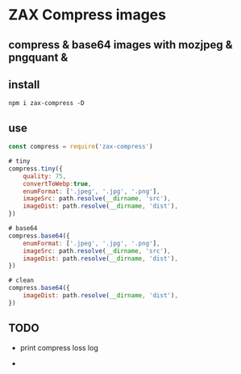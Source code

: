 # ZAX Compress images
## compress & base64 images with mozjpeg & pngquant & 

## install

~~~ base
npm i zax-compress -D
~~~

## use

~~~ javascript 
const compress = require('zax-compress')

# tiny
compress.tiny({
    quality: 75,
    convertToWebp:true,
    enumFormat: ['.jpeg', '.jpg', '.png'],
    imageSrc: path.resolve(__dirname, 'src'),
    imageDist: path.resolve(__dirname, 'dist'),
})

# base64
compress.base64({
    enumFormat: ['.jpeg', '.jpg', '.png'],
    imageSrc: path.resolve(__dirname, 'src'),
    imageDist: path.resolve(__dirname, 'dist'),
})

# clean
compress.base64({
    imageDist: path.resolve(__dirname, 'dist'),
})
~~~

## TODO

* print compress loss log
* ~~~list skip ignore images~~~
